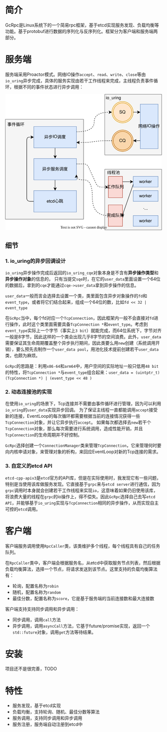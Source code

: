# 简介
GcRpc是Linux系统下的一个简易rpc框架，基于etcd实现服务发现、负载均衡等功能。基于protobuf进行数据的序列化与反序列化。框架分为客户端和服务端两部分。

# 服务端
服务端采用Proactor模式。网络IO操作`accept`、`read`、`write`、`close`等由`io_uring`异步完成，具体的服务实现由若干工作线程来完成，主线程负责事件循环，根据不同的事件状态进行异步调用：

![事件循环](md_resource/事件循环.svg "事件循环")

## 细节
### 1. io_uring的异步回调设计
`io_uring`异步操作完成后返回的`io_uring_cqe`对象本身是不含有**异步操作类型**和**异步操作对象**的信息的，
只有当提交`sqe`时，在它的`user_data`里面设置一个64位的数据后，拿到的`cqe`才能通过`cqe->user_data`拿到异步操作的信息。

`user_data`一般而言会选择去设置一个类，类里面包含异步对象操作的`fd`和`event_type`，或者将它们结合起来，组成一个64位的数，比如`fd << 32 | event_type`

在`GcRpc`当中，每个fd对应一个`TcpConnection`，因此框架内一般不会直接对`fd`进行操作，此时这个类里面需要具备`TcpConnection *`和`event_type`。考虑到`event_type`实际上一个字节（事实上`3 bit`）就能完成，而64位系统下，字节对齐一般是8字节，因此这样的一个类会出现几乎8字节的空间浪费。此外，`user_data`需要保证其生命周期覆盖整个异步执行期间，因此类要么用`new`创建（系统调用开销），要么预先去制作一个`user_data pool`，用池化技术提前创建若干`user_data`类，也颇为麻烦。

`GcRpc`的思路是：利用`x86-64`和`arm64`中，用户空间的实际地址一般只低用`48 bit`的特性，将`TcpConnection *`与`event_type`组合起来：`user_data = (uintptr_t)(TcpConnection *) | (event_type << 48 )`

### 2. 动态连接池的实现
在使用`io_uring`的场景下，Tcp连接并不需要由事件循环进行管理，因为可以利用`io_uring`的`user_data`实现异步回调。
为了保证主线程一直都能调用`accept`接受新的连接，EventLoop的每次循环都需要根据当前的连接情况获得一些`TcpConnection`对象，并让它异步执行`accept`。
如果每次都选择去`new`若干个`TcpConnection`对象，那么每次需要进行系统调用，造成性能开销，并且`TcpConnection`的生命周期并不好控制。

`GcRpc`选择创建一个`ConnectionManager`类来管理`TcpConnection`，它来管理何时要向内核申请对象，来管理对象的析构，来回应EventLoop对新的Tcp连接的需求。

### 3. 自定义的etcd API
`etcd-cpp-apiv3`是`etcd`官方的API库，但是在实际使用时，我发现它有一些问题，特别是当使用该库做服务发现。它直接基于`grpc`来与`etcd server`进行通信，因为`grpc`调用时本身就会创建若干工作线程来实现`io`，这意味着如果仍旧使用该库，将浪费大量的线程在`grpc`的io操作上，得不偿失。因此`GcRpc`选择自己去写`etcd API`，并能够基于`io_uring`实现与`TcpConnection`相同的异步操作，从而实现自主可控的`etcd`调用。

# 客户端
客户端服务调用使用`RpcCaller`类，该类维护多个线程，每个线程具有自己的任务队列。

在`RpcCaller`类中，客户端会根据服务名，从etcd中获取服务节点列表，然后根据负载均衡算法，选择一个节点，将请求发送到该节点。这里支持的负载均衡算法有：
- 轮询，配置名称为`robin`
- 随机，配置名称为`random`
- 最佳分数，配置名称为`score`，它是基于服务端的当前连接数和最大连接数


客户端支持支持同步调用和异步调用：
- 同步调用，调用`call`方法
- 异步调用，调用`asyncCall`方法，它基于future/promise实现，返回一个`std::future`对象，调用`get`方法等待结果。



# 安装
项目还不是很完善，TODO

# 特性
- 服务发现，基于etcd实现
- 负载均衡，支持轮询、随机、最佳分数等算法
- 服务调用，支持同步调用和异步调用
- 服务注册，服务端自动注册到etcd中




